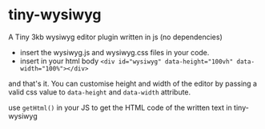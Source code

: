 # tiny-wysiwyg
A Tiny 3kb wysiwyg editor plugin written in js (no dependencies)

* insert the wysiwyg.js and wysiwyg.css files in your code.
* insert in your html body ```<div id="wysiwyg" data-height="100vh" data-width="100%"></div>```

and that's it. You can customise height and width of the editor by passing a valid css value to ```data-height``` and ```data-width``` attribute.

use ```getHtml()``` in your JS to get the HTML code of the written text in tiny-wysiwyg
